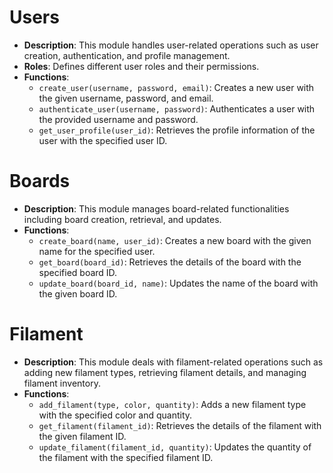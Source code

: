 # Users
- **Description**: This module handles user-related operations such as user creation, authentication, and profile management.
- **Roles**: Defines different user roles and their permissions.
- **Functions**:
    - `create_user(username, password, email)`: Creates a new user with the given username, password, and email.
    - `authenticate_user(username, password)`: Authenticates a user with the provided username and password.
    - `get_user_profile(user_id)`: Retrieves the profile information of the user with the specified user ID.

# Boards
- **Description**: This module manages board-related functionalities including board creation, retrieval, and updates.
- **Functions**:
    - `create_board(name, user_id)`: Creates a new board with the given name for the specified user.
    - `get_board(board_id)`: Retrieves the details of the board with the specified board ID.
    - `update_board(board_id, name)`: Updates the name of the board with the given board ID.

# Filament
- **Description**: This module deals with filament-related operations such as adding new filament types, retrieving filament details, and managing filament inventory.
- **Functions**:
    - `add_filament(type, color, quantity)`: Adds a new filament type with the specified color and quantity.
    - `get_filament(filament_id)`: Retrieves the details of the filament with the given filament ID.
    - `update_filament(filament_id, quantity)`: Updates the quantity of the filament with the specified filament ID.
